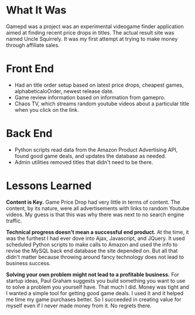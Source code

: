 What It Was
===========
Gamepd was a project was an experimental videogame finder application aimed at finding recent price drops in titles.  The actual result site was named Uncle Squirrely.  It was my first attempt at trying to make money through affiliate sales.

Front End 
==========
- Had an title order setup based on latest price drops, cheapest games, alphabeticaloOrder, newest release date.
- Game review information based on information from gamepro.
- Chaos TV, which streams random youtube videos about a particular title when you click on the link.

Back End
========
- Python scripts read data from the Amazon Product Advertising API, found good game deals, and updates the database as needed. 
- Admin utilities removed titles that didn't need to be there. 

Lessons Learned
===============
<b>Content is Key.</b> Game Price Drop had very little in terms of content.  The content, by its nature, were all advertisements with links to random Youtube videos.  My guess is that this was why there was next to no search engine traffic.

<b>Technical progress doesn't mean a successful end product.</b> At the time, it was the furthest I had ever dove into Ajax, Javascript, and JQuery.  It used scheduled Python scripts to make calls to Amazon and used the info to revise the MySQL back end database the site depended on.  But all that didn't matter because throwing around fancy technology does not lead to business success.

<b>Solving your own problem might not lead to a profitable business.</b>  For startup ideas, Paul Graham suggests you build something you want to use to solve a problem you yourself have.  That much I did.  Money was tight and I wanted a simple tool for getting good game deals.  I used it and it helped me time my game purchases better.  So I succeeded in creating value for myself even if I never made money from it.  No regrets there.  